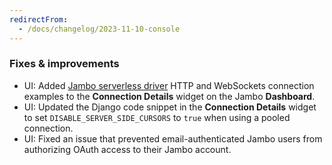 ```yaml
---
redirectFrom:
  - /docs/changelog/2023-11-10-console
---
```


### Fixes & improvements

- UI: Added [Jambo serverless driver](/docs/serverless/serverless-driver) HTTP and WebSockets connection examples to the **Connection Details** widget on the Jambo **Dashboard**.
- UI: Updated the Django code snippet in the **Connection Details** widget to set `DISABLE_SERVER_SIDE_CURSORS` to `true` when using a pooled connection.
- UI: Fixed an issue that prevented email-authenticated Jambo users from authorizing OAuth access to their Jambo account.
